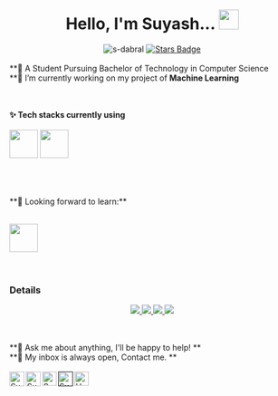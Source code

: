 
<div align="center">
 <h1> Hello, I'm Suyash... <img src="https://media.giphy.com/media/hvRJCLFzcasrR4ia7z/giphy.gif" width="35px"></h1>
</div>
<div align="center">
 <img src=https://komarev.com/ghpvc/?username=s-dabral alt=s-dabral>
 <a href="https://github.com/s-dabral/s-dabral/stargazers"><img src="https://img.shields.io/github/stars/s-dabral" alt="Stars Badge"/></a>
</div>
<br>
**💬 A Student Pursuing Bachelor of Technology in Computer Science <br>
**🔭 I’m currently working on my project of  <b>Machine Learning </b> <br>
<!-- **🌱 I’m currently learning Full-Stack Development** -->
<br>
<br>

**✨ Tech stacks currently using** <br>
<br>
<code><a href="https://cloud.google.com/" target="_blank"><img height="50" src="https://www.vectorlogo.zone/logos/google_cloud/google_cloud-ar21.svg"></a></code>
<code><a href="https://aws.amazon.com/" target="_blank"><img height="50" src="https://www.vectorlogo.zone/logos/amazon_aws/amazon_aws-ar21.svg"></a></code>

<br>
<br>
<br>
**🌱 Looking forward to learn:** <br>
<br>

<code><a href="https://analytics.google.com/" target="_blank"><img height="50" src="https://www.vectorlogo.zone/logos/google_analytics/google_analytics-ar21.svg">
</a></code>
<br>
<br>
<h3>Details</h3>
<p align="center">
  <a href="https://github.com/s-dabral">
    <img src="http://github-profile-summary-cards.vercel.app/api/cards/profile-details?username=s-dabral&theme=transparent" />
  </a>
  <a href="https://github.com/s-dabral">
    <img src="https://github-readme-streak-stats.herokuapp.com/?user=s-dabral&card_width=338&theme=transparent" />
  </a>
  <a href="https://github.com/s-dabral">
    <img src="https://github-readme-stats.vercel.app/api?username=s-dabral&show_icons=true&theme=transparent" />
  </a>
 <a href="https://github.com/s-dabral">
    <img src="https://github-readme-stats.vercel.app/api/top-langs/?username=s-dabral&layout=compact&theme=transparent&langs_count=20" />
  </a>
 
 </p>
<br>
<br>
**💬 Ask me about anything, I'll be happy to help! ** <br>
**💬 My inbox is always open, Contact me. **
<br>
<br> 
  <a href="https://www.linkedin.com/in/suyash-dabral-664011195/" target="_blank">
   <img align="left" alt="Suyash | Linkedin" width="26px" src="https://github.com/s-dabral/s-dabral/blob/main/Linkedin.svg" />
  </a>
  <a href="mailto:s.dabral2001@gmail.com" target="_blank">
    <img align="left" alt="Suyash | Gmail" width="26px" src="https://github.com/s-dabral/s-dabral/blob/main/Gmail.svg" />
  </a>
  <a href="https://leetcode.com/Suyash_293/" target="_blank">
    <img align="left" alt="Suyash | leetcode" width="25px" src="https://github.com/s-dabral/s-dabral/blob/main/LeetCode.svg" />
  </a>
  <a href="" target="_blank">
    <img align="left" alt="Suyash | Twitter" width="26px" src="https://github.com/s-dabral/s-dabral/blob/main/Twitter.svg" />
  </a>
   <a href="https://www.codingninjas.com/studio/profile/9471cac7-c248-48b7-863f-1780e099b178" target="_blank">
    <img align="left" alt="Harsh | CodingNinjas" width="25px" src="https://github.com/s-dabral/s-dabral/blob/main/coding-ninjas.svg" />
  </a>
  


